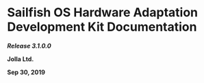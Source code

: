 # Sailfish OS Hardware Adaptation <br>Development Kit Documentation
***Release 3.1.0.0***

**Jolla Ltd.**

**Sep 30, 2019**

